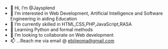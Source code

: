 - 👋 Hi, I’m @Jaysplend
- 👀 I’m interested in Web Development, Artificial Intelligence and Software Engineering in aiding Education
- 🌱 I’m currently skilled in HTML,CSS,PHP,JavaScript,RASA
- 🌱 Learning Python and formal methods
- 💞️ I’m looking to collaborate on Web development 
- 📫 ...Reach me via email @ ebiijeoma@gmail.com 

<!---
Jaysplend/Jaysplend is a ✨ special ✨ repository because its `README.md` (this file) appears on your GitHub profile.
You can click the Preview link to take a look at your changes.
--->
